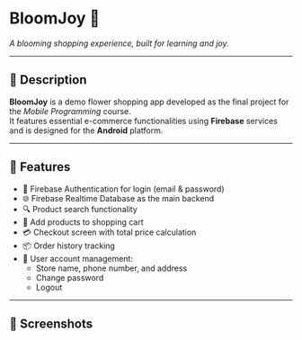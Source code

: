 # BloomJoy 🌸  
*A blooming shopping experience, built for learning and joy.*

---

## 🌼 Description
**BloomJoy** is a demo flower shopping app developed as the final project for the *Mobile Programming* course.  
It features essential e-commerce functionalities using **Firebase** services and is designed for the **Android** platform.

---

## 🚀 Features
- 🔐 Firebase Authentication for login (email & password)
- 🌐 Firebase Realtime Database as the main backend
- 🔍 Product search functionality
- 🛒 Add products to shopping cart
- 💳 Checkout screen with total price calculation
- 📦 Order history tracking
- 👤 User account management:
  - Store name, phone number, and address
  - Change password
  - Logout

---

## 📸 Screenshots  
